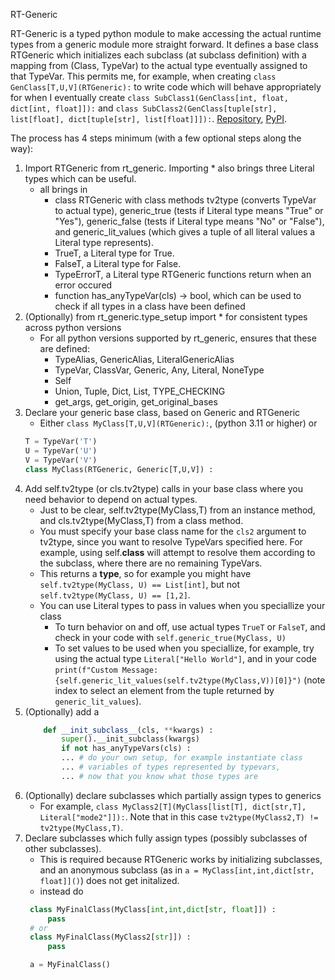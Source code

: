 RT-Generic

RT-Generic is a typed python module to make accessing the actual runtime types from a generic module more straight forward. It defines a base class RTGeneric which initializes each subclass (at subclass definition) with a mapping from (Class, TypeVar) to the actual type eventually assigned to that TypeVar. This permits me, for example, when creating `class GenClass[T,U,V](RTGeneric):` to write code which will behave appropriately for when I eventually create `class SubClass1(GenClass[int, float, dict[int, float]]):` and `class SubClass2(GenClass[tuple[str], list[float], dict[tuple[str], list[float]]]):`. [Repository](https://codeberg.org/Pusher2531/rt-generic.git), [PyPI](https://pypi.org/project/rt-generic/).

The process has 4 steps minimum (with a few optional steps along the way):  

1. Import RTGeneric from rt_generic. Importing * also brings three Literal types which can be useful.  
   * all brings in  
	 * class RTGeneric with class methods tv2type (converts TypeVar to actual type), generic_true (tests if Literal type means "True" or "Yes"), generic_false (tests if Literal type means "No" or "False"), and generic_lit_values (which gives a tuple of all literal values a Literal type represents).  
	 * TrueT, a Literal type for True.  
	 * FalseT, a Literal type for False.  
	 * TypeErrorT, a Literal type RTGeneric functions return when an error occured  
	 * function has_anyTypeVar(cls) -> bool, which can be used to check if all types in a class have been defined  
2. (Optionally) from rt_generic.type_setup import * for consistent types across python versions  
   * For all python versions supported by rt_generic, ensures that these are defined:  
	 * TypeAlias, GenericAlias, LiteralGenericAlias  
	 * TypeVar, ClassVar, Generic, Any, Literal, NoneType  
	 * Self  
	 * Union, Tuple, Dict, List, TYPE_CHECKING  
	 * get_args, get_origin, get_original_bases  
3. Declare your generic base class, based on Generic and RTGeneric
   * Either `class MyClass[T,U,V](RTGeneric):`, (python 3.11 or higher) or
   ```py
   T = TypeVar('T')
   U = TypeVar('U')
   V = TypeVar('V')
   class MyClass(RTGeneric, Generic[T,U,V]) :
   ```
4. Add self.tv2type (or cls.tv2type) calls in your base class where you need behavior to depend on actual types.  
   * Just to be clear, self.tv2type(MyClass,T) from an instance method, and cls.tv2type(MyClass,T) from a class method.  
   * You must specify your base class name for the `cls2` argument to tv2type, since you want to resolve TypeVars specified here. For example, using self.__class__ will attempt to resolve them according to the subclass, where there are no remaining TypeVars.  
   * This returns a **type**, so for example you might have `self.tv2type(MyClass, U) == List[int]`, but not `self.tv2type(MyClass, U) == [1,2]`.  
   * You can use Literal types to pass in values when you speciallize your class  
	 * To turn behavior on and off, use actual types `TrueT` or `FalseT`, and check in your code with `self.generic_true(MyClass, U)`  
	 * To set values to be used when you speciallize, for example, try using the actual type `Literal["Hello World"]`, and in your code `print(f"Custom Message: {self.generic_lit_values(self.tv2type(MyClass,V))[0]}")` (note index to select an element from the tuple returned by `generic_lit_values`).  
5. (Optionally) add a  
   ```py
	   def __init_subclass__(cls, **kwargs) :
		   super().__init_subclass(kwargs)
		   if not has_anyTypeVars(cls) :
		   ... # do your own setup, for example instantiate class
		   ... # variables of types represented by typevars,
		   ... # now that you know what those types are
   ```
5. (Optionally) declare subclasses which partially assign types to generics  
   * For example, `class MyClass2[T](MyClass[list[T], dict[str,T], Literal["mode2"]]):`. Note that in this case `tv2type(MyClass2,T) != tv2type(MyClass,T)`.  
5. Declare subclasses which fully assign types (possibly subclasses of other subclasses).  
   * This is required because RTGeneric works by initializing subclasses, and an anonymous subclass (as in `a = MyClass[int,int,dict[str, float]]()`) does not get initalized.  
   * instead do  
   ```py
	class MyFinalClass(MyClass[int,int,dict[str, float]]) :
		pass
	# or
	class MyFinalClass(MyClass2[str]]) :
		pass

	a = MyFinalClass()
   ```

